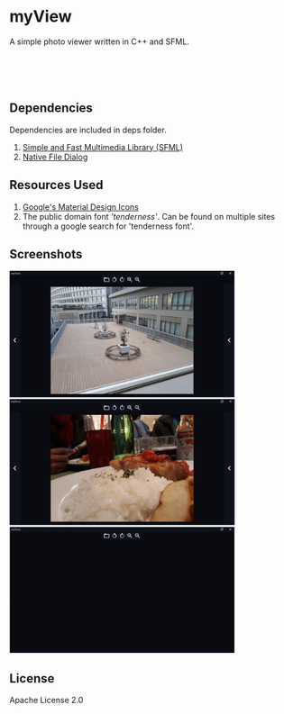 # myView
A simple photo viewer written in C++ and SFML.
<br><br><br><br><br>

## Dependencies
Dependencies are included in deps folder.
1. [Simple and Fast Multimedia Library (SFML)](https://www.sfml-dev.org/)
2. [Native File Dialog](https://github.com/mlabbe/nativefiledialog)

## Resources Used
1. [Google's Material Design Icons](https://github.com/google/material-design-icons/)
2. The public domain font *'tenderness'*. Can be found on multiple sites through a google search for 'tenderness font'.

## Screenshots
<p>
  <img src="https://github.com/shahilpravind/myView/blob/master/misc/screenshot1.png" width="400" alt="Screenshot 1">
  <img src="https://github.com/shahilpravind/myView/blob/master/misc/screenshot2.png" width="400" alt="Screenshot 2">
  <img src="https://github.com/shahilpravind/myView/blob/master/misc/screenshot3.png" width="400" alt="Screenshot 3">
</p>

## License
Apache License 2.0
